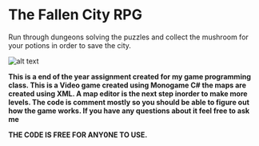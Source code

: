 # The Fallen City RPG
Run through dungeons solving the puzzles and collect the mushroom for your potions in order to save the city.

![alt text](https://i.imgur.com/F1J5KSx.png)

<b>This is a end of the year assignment created for my game programming class. This is a Video game created using Monogame C# the maps are created using XML. A map editor is the next step inorder to make more levels. The code is comment mostly so you should be able to figure out how the game works. If you have any questions about it feel free to ask me <b>
  
  THE C0DE IS FREE FOR ANY0NE TO USE.
